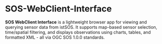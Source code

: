 # SOS-WebClient-Interface
**SOS WebClient Interface** is a lightweight browser app for viewing and querying sensor data from istSOS. It supports map-based sensor selection, time/spatial filtering, and displays observations using charts, tables, and formatted XML - all via OGC SOS 1.0.0 standards.
